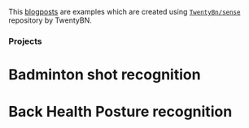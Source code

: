 This <a href='https://yasheshsavani.github.io/sense/'>blogposts</a> are examples which are created using <a href='https://github.com/TwentyBN/sense'>`TwentyBn/sense`</a> repository by TwentyBN.

### Projects

# Badminton shot recognition

# Back Health Posture recognition
